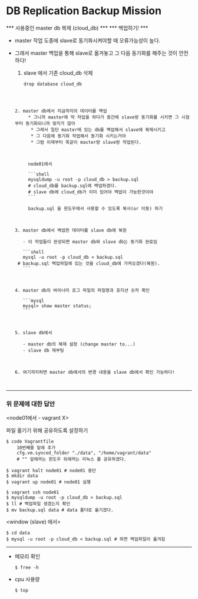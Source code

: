 # DB Replication Backup Mission

*** 사용중인 master db 복제 (cloud_db) ***
*** 백업하기! ***

- master 작업 도중에 slave로 동기화시켜야할 때 오류가능성이 높다.

- 그래서 master 백업을 통해 slave로 옮겨놓고 그 다음 동기화를 해주는 것이 안전하다!

	1. slave 에서 기존 cloud_db 삭제
	
	   ```mysql
	   drop database cloud_db
     ```
  
  
  
  2. master db에서 지금까지의 데이터를 백업 
	      * 그니까 master에 막 작업을 하다가 중간에 slave랑 동기화를 시키면 그 시점부터 동기화되니까 맞지가 않아
	       * 그래서 일단 master에 있는 db를 백업해서 slave에 복제시키고
	       * 그 다음에 동기화 작업해서 동기화 시키는거야
	       * 그럼 이제부터 똑같이 master랑 slave랑 작업된다.
	      
	      
	      
	      node01에서
	      
	      ```shell
	      mysqldump -u root -p cloud_db > backup.sql 
	      # cloud_db를 backup.sql에 백업하겠다.
	      # slave db에 cloud_db가 이미 있어야 백업이 가능한것이야
	      ```
	      
	      backup.sql 을 윈도우에서 사용할 수 있도록 복사(or 이동) 하기
	      
	      

    3. master db에서 백업한 데이터를 slave db에 복원
      
        - 이 작업들이 완성되면 master db와 slave db는 동기화 완료임

        ```shell
        mysql -u root -p cloud_db < backup.sql 
      # backup.sql 백업파일에 있는 것을 cloud_db에 가져오겠다(복원).
        ```
      
        
    
    4. master db의 바이너리 로그 파일의 파일명과 포지션 숫자 확인
  
        ```mysql
        mysql> show master status;
        ```
  
          
  
  5. slave db에서
  
        - master db의 복제 설정 (change master to...)
        - slave db 재부팅
  
        
  
  6. 여기까지하면 master db에서의 변경 내용을 slave db에서 확인 가능하다!



---



### 위 문제에 대한 답안


<node01에서 - vagrant X>

파일 옮기기 위해 공유하도록 설정하기

```shell
$ code Vagrantfile
    10번째줄 밑에 추가
    cfg.vm.synced_folder "./data", "/home/vagrant/data" 
    # "" 앞에꺼는 윈도우 뒤에꺼는 리눅스 를 공유하겠다.

$ vagrant halt node01 # node01 중단
$ mkdir data
$ vagrant up node01 # node01 실행

$ vagrant ssh node01
$ mysqldump -u root -p cloud_db > backup.sql
$ ll # 백업파일 생겼는지 확인
$ mv backup.sql data # data 폴더로 옮기겠다.
```



<window (slave) 에서>

```shell
$ cd data
$ mysql -u root -p cloud_db < backup.sql # 하면 백업파일이 옮겨짐
```



---




* 메모리 확인 

  ```shell
  $ free -h
  ```

  

* cpu 사용량 

  ```shell
  $ top
  ```

  

